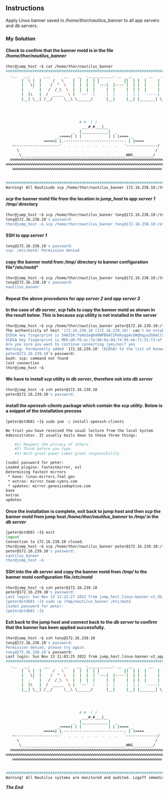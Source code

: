 ## Instructions 

Apply Linux banner saved in */home/thor/nautilus_banner* to all app servers and db servers.

### My Solution

#### Check to confirm that the banner motd is in the file */home/thor/nautilus_banner* 

```bash
thor@jump_host ~$ cat /home/thor/nautilus_banner 
################################################################################################
  .__   __.      ___      __    __  .___________. __   __       __    __       _______.        # 
       |  \ |  |     /   \    |  |  |  | |           ||  | |  |     |  |  |  |     /       |   #
       |   \|  |    /  ^  \   |  |  |  | `---|  |----`|  | |  |     |  |  |  |    |   (----`   #
       |  . `  |   /  /_\  \  |  |  |  |     |  |     |  | |  |     |  |  |  |     \   \       #
       |  |\   |  /  _____  \ |  `--'  |     |  |     |  | |  `----.|  `--'  | .----)   |      #
       |__| \__| /__/     \__\ \______/      |__|     |__| |_______| \______/  |_______/       #
                                                                                               #
                                                                                               #
                                                                                               # 
                                                                                               #
                                 # #  ( )                                                      #
                                  ___#_#___|__                                                 #
                              _  |____________|  _                                             #
                       _=====| | |            | | |==== _                                      #
                 =====| |.---------------------------. | |====                                 #
   <--------------------'   .  .  .  .  .  .  .  .   '--------------/                          #
     \                                                             /                           #
      \_______________________________________________WWS_________/                            #
  wwwwwwwwwwwwwwwwwwwwwwwwwwwwwwwwwwwwwwwwwwwwwwwwwwwwwwwwwwwwwwwwwwwww                        #
wwwwwwwwwwwwwwwwwwwwwwwwwwwwwwwwwwwwwwwwwwwwwwwwwwwwwwwwwwwwwwwwwwwwwwww                       # 
   wwwwwwwwwwwwwwwwwwwwwwwwwwwwwwwwwwwwwwwwwwwwwwwwwwwwwwwwwwwwwwwwwww                         #
                                                                                               #
                                                                                               #
################################################################################################
Warning! All Nautisudo scp /home/thor/nautilus_banner 172.16.238.10:/tmp/^C
```

#### *scp* the banner motd file from the location in *jump_host* to *app server 1* */tmp/* directory
```bash
thor@jump_host ~$ scp /home/thor/nautilus_banner tony@172.16.238.10:/tmp/
tony@172.16.238.10's password: 
thor@jump_host ~$ scp /home/thor/nautilus_banner tony@172.16.238.10:/etc/motd 

```

#### SSH to *app server 1*
```bash
tony@172.16.238.10's password: 
scp: /etc/motd: Permission denied
```

#### copy the banner motd from */tmp/* directory to banner configuration file*/etc/motd*

```bash
thor@jump_host ~$ scp /home/thor/nautilus_banner tony@172.16.238.10:/tmp/
tony@172.16.238.10's password: 
nautilus_banner                                                                                                                           100% 2530    14.1MB/s   00:00    
```

#### Repeat the above procedures for *app server 2* and *app server 3*

#### In the case of *db server*, *scp* fails to copy the banner motd as shown in the result below. This is because *scp* utility is not installed in the server

```bash
thor@jump_host ~$ scp /home/thor/nautilus_banner peter@172.16.239.10:/tmp/
The authenticity of host '172.16.239.10 (172.16.239.10)' can't be established.
ECDSA key fingerprint is SHA256:foHoSaqK40WPB0ATIRnKygq4cGWQbqyaZG0mClX6XDg.
ECDSA key fingerprint is MD5:d0:f6:ac:7a:66:0a:84:f4:95:eb:f1:31:f3:af:93:b8.
Are you sure you want to continue connecting (yes/no)? yes
Warning: Permanently added '172.16.239.10' (ECDSA) to the list of known hosts.
peter@172.16.239.10's password: 
bash: scp: command not found
lost connection
thor@jump_host ~$ 
```

#### We have to install *scp* utility in *db server*, therefore ssh into *db server*

```bash
thor@jump_host ~$ ssh peter@172.16.239.10
peter@172.16.239.10's password: 
```

#### install the *openssh-clients* package which contain the *scp utility*. Below is a snippet of the installation process

```bash
[peter@stdb01 ~]$ sudo yum -y install openssh-clients

We trust you have received the usual lecture from the local System
Administrator. It usually boils down to these three things:

    #1) Respect the privacy of others.
    #2) Think before you type.
    #3) With great power comes great responsibility.

[sudo] password for peter: 
Loaded plugins: fastestmirror, ovl
Determining fastest mirrors
 * base: linux-mirrors.fnal.gov
 * extras: mirror.team-cymru.com
 * updates: mirror.genesisadaptive.com
base                                                                                                                                                 | 3.6 kB  00:00:00     
extras                                                                                                                                               | 2.9 kB  00:00:00     
updates 
```      
                                                                                                                                          
#### Once the installation is complete, exit back to jump host and then *scp* the banner motd from jump host */home/thor/nautilus_banner* to */tmp/* in the *db server*

```bash
[peter@stdb01 ~]$ exit
logout
Connection to 172.16.239.10 closed.
thor@jump_host ~$ scp /home/thor/nautilus_banner peter@172.16.239.10:/tmp/
peter@172.16.239.10's password: 
nautilus_banner                                                                                                                           100% 2530     6.6MB/s   00:00    
thor@jump_host ~$ 
```

#### SSH into the *db server* and copy the banner motd from */tmp/* to the banner motd configuration file */etc/motd*

```bash
thor@jump_host ~$ ssh peter@172.16.239.10
peter@172.16.239.10's password: 
Last login: Sun Nov 13 11:21:27 2022 from jump_host.linux-banner-v2_db_net
[peter@stdb01 ~]$ sudo cp /tmp/nautilus_banner /etc/motd 
[sudo] password for peter: 
[peter@stdb01 ~]$ 
```

#### Exit back to the jump host and connect back to the *db server* to confirm that the banner has been applied successfully.

```bash
thor@jump_host ~$ ssh tony@172.16.238.10
tony@172.16.238.10's password: 
Permission denied, please try again.
tony@172.16.238.10's password: 
Last login: Sun Nov 13 11:03:25 2022 from jump_host.linux-banner-v2_app_net
################################################################################################
  .__   __.      ___      __    __  .___________. __   __       __    __       _______.        # 
       |  \ |  |     /   \    |  |  |  | |           ||  | |  |     |  |  |  |     /       |   #
       |   \|  |    /  ^  \   |  |  |  | `---|  |----`|  | |  |     |  |  |  |    |   (----`   #
       |  . `  |   /  /_\  \  |  |  |  |     |  |     |  | |  |     |  |  |  |     \   \       #
       |  |\   |  /  _____  \ |  `--'  |     |  |     |  | |  `----.|  `--'  | .----)   |      #
       |__| \__| /__/     \__\ \______/      |__|     |__| |_______| \______/  |_______/       #
                                                                                               #
                                                                                               #
                                                                                               # 
                                                                                               #
                                 # #  ( )                                                      #
                                  ___#_#___|__                                                 #
                              _  |____________|  _                                             #
                       _=====| | |            | | |==== _                                      #
                 =====| |.---------------------------. | |====                                 #
   <--------------------'   .  .  .  .  .  .  .  .   '--------------/                          #
     \                                                             /                           #
      \_______________________________________________WWS_________/                            #
  wwwwwwwwwwwwwwwwwwwwwwwwwwwwwwwwwwwwwwwwwwwwwwwwwwwwwwwwwwwwwwwwwwwww                        #
wwwwwwwwwwwwwwwwwwwwwwwwwwwwwwwwwwwwwwwwwwwwwwwwwwwwwwwwwwwwwwwwwwwwwwww                       # 
   wwwwwwwwwwwwwwwwwwwwwwwwwwwwwwwwwwwwwwwwwwwwwwwwwwwwwwwwwwwwwwwwwww                         #
                                                                                               #
                                                                                               #
################################################################################################
Warning! All Nautilus systems are monitored and audited. Logoff immediately if you are not authorized![tony@stapp01 ~]$ 
```

***The End***


